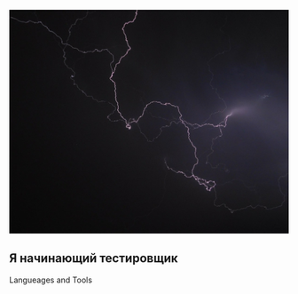 ![Header](https://github.com/hoddog1525/maxkildishov/blob/main/assets/molnia.jpg)

## Я начинающий тестировщик 

Langueages and Tools
